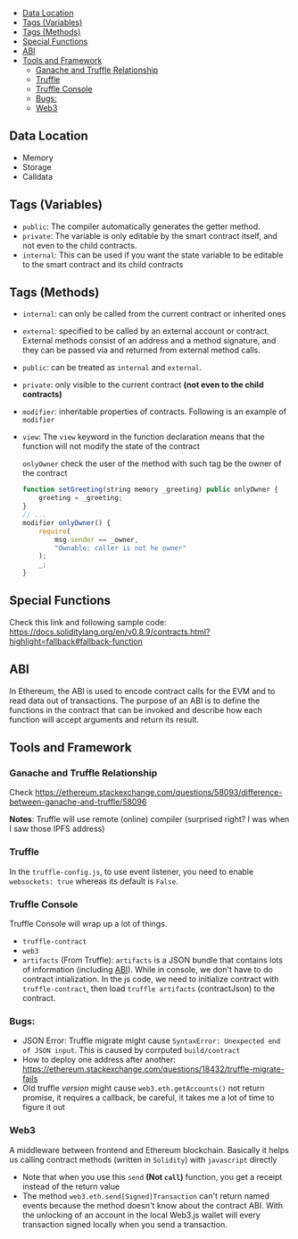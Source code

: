 - [Data Location](#data-location)
- [Tags (Variables)](#tags-variables)
- [Tags (Methods)](#tags-methods)
- [Special Functions](#special-functions)
- [ABI](#abi)
- [Tools and Framework](#tools-and-framework)
  - [Ganache and Truffle Relationship](#ganache-and-truffle-relationship)
  - [Truffle](#truffle)
  - [Truffle Console](#truffle-console)
  - [Bugs:](#bugs)
  - [Web3](#web3)

## Data Location

- Memory
- Storage
- Calldata

## Tags (Variables)

- `public`: The compiler automatically generates the getter method.
- `private`: The variable is only editable by the smart contract itself, and not even to the child contracts.
- `internal`: This can be used if you want the state variable to be editable to the smart contract and its child contracts

## Tags (Methods)

- `internal`: can only be called from the current contract or inherited ones
- `external`: specified to be called by an external account or contract. External methods consist of an address and a method signature, and they can be passed via and returned from external method calls.
- `public`: can be treated as `internal` and `external`.
- `private`: only visible to the current contract **(not even to the child contracts)**
- `modifier`: inheritable properties of contracts. Following is an example of `modifier`
- `view`: The `view` keyword in the function declaration means that the function will not modify the state of the contract

  `onlyOwner` check the user of the method with such tag be the owner of the contract

  ```js
  function setGreeting(string memory _greeting) public onlyOwner {
      greeting = _greeting;
  }
  // ...
  modifier onlyOwner() {
      require(
          msg.sender == _owner,
          "Ownable: caller is not he owner"
      );
      _;
  }
  ```

## Special Functions

Check this link and following sample code: https://docs.soliditylang.org/en/v0.8.9/contracts.html?highlight=fallback#fallback-function

## ABI

In Ethereum, the ABI is used to encode contract calls for the EVM and to read data out of transactions. The purpose of an ABI is to define the functions in the contract that
can be invoked and describe how each function will accept arguments and return its result.

## Tools and Framework

### Ganache and Truffle Relationship

Check https://ethereum.stackexchange.com/questions/58093/difference-between-ganache-and-truffle/58096

**Notes**: Truffle will use remote (online) compiler (surprised right? I was when I saw those IPFS address)

### Truffle

In the `truffle-config.js`, to use event listener, you need to enable `websockets: true` whereas its default is `False`.

### Truffle Console

Truffle Console will wrap up a lot of things.

- `truffle-contract`
- `web3`
- `artifacts` (From Truffle): `artifacts` is a JSON bundle that contains lots of information (including [ABI](#abi)). While in console, we don't have to do contract intialization. In the js code, we need to initialize contract with `truffle-contract`, then load `truffle artifacts` (contractJson) to the contract.

### Bugs:

- JSON Error: Truffle migrate might cause `SyntaxError: Unexpected end of JSON input`. This is caused by corrputed `build/contract`
- How to deploy one address after another: https://ethereum.stackexchange.com/questions/18432/truffle-migrate-fails
- Old truffle _version_ might cause `web3.eth.getAccounts()` not return promise, it requires a callback, be careful, it takes me a lot of time to figure it out

### Web3

A middleware between frontend and Ethereum blockchain. Basically it helps us calling contract methods (written in `Solidity`) with `javascript` directly

- Note that when you use this `send` **(Not `call`)** function, you get a receipt instead of the return value
- The method `web3.eth.send[Signed]Transaction` can't return named events because the method doesn't know about the contract ABI. With the unlocking of an account in the local Web3.js wallet will every transaction signed locally when you send a transaction.
